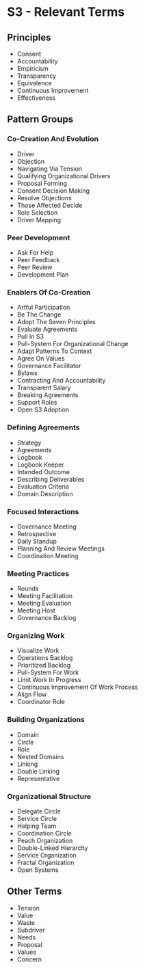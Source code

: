 # S3 - Relevant Terms

## Principles

* Consent
* Accountability
* Empiricism
* Transparency
* Equivalence
* Continuous Improvement 
* Effectiveness

## Pattern Groups


### Co-Creation And Evolution

*  Driver
*  Objection
*  Navigating Via Tension
*  Qualifying Organizational Drivers
*  Proposal Forming
*  Consent Decision Making
*  Resolve Objections
*  Those Affected Decide
*  Role Selection
*  Driver Mapping


### Peer Development

*  Ask For Help
*  Peer Feedback
*  Peer Review
*  Development Plan


### Enablers Of Co-Creation

*  Artful Participation
*  Be The Change
*  Adopt The Seven Principles
*  Evaluate Agreements
*  Pull In S3
*  Pull-System For Organizational Change
*  Adapt Patterns To Context
*  Agree On Values
*  Governance Facilitator
*  Bylaws
*  Contracting And Accountability
*  Transparent Salary
*  Breaking Agreements
*  Support Roles
*  Open S3 Adoption


### Defining Agreements

*  Strategy
*  Agreements
*  Logbook
*  Logbook Keeper
*  Intended Outcome
*  Describing Deliverables
*  Evaluation Criteria
*  Domain Description


### Focused Interactions

*  Governance Meeting
*  Retrospective
*  Daily Standup
*  Planning And Review Meetings
*  Coordination Meeting


### Meeting Practices

*  Rounds
*  Meeting Facilitation
*  Meeting Evaluation
*  Meeting Host
*  Governance Backlog


### Organizing Work

*  Visualize Work
*  Operations Backlog
*  Prioritized Backlog
*  Pull-System For Work
*  Limit Work In Progress
*  Continuous Improvement Of Work Process
*  Align Flow
*  Coordinator Role


### Building Organizations

*  Domain
*  Circle
*  Role
*  Nested Domains
*  Linking
*  Double Linking
*  Representative


### Organizational Structure

*  Delegate Circle
*  Service Circle
*  Helping Team
*  Coordination Circle
*  Peach Organization
*  Double-Linked Hierarchy
*  Service Organization
*  Fractal Organization
*  Open Systems

## Other Terms

* Tension
* Value
* Waste
* Subdriver
* Needs
* Proposal
* Values
* Concern

